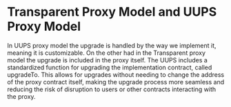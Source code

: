 # Transparent Proxy Model and UUPS Proxy Model
In UUPS proxy model the upgrade is handled by the way we implement it, meaning it is customizable. On the other had in the Transparent proxy model the upgrade is included in the proxy itself.
The UUPS includes a standardized function for upgrading the implementation contract, called upgradeTo. This allows for upgrades without needing to change the address of the proxy contract itself, making the upgrade process more seamless and reducing the risk of disruption to users or other contracts interacting with the proxy.
